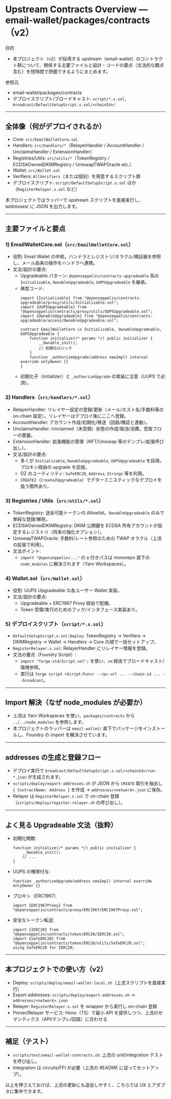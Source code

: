 # Upstream Contracts Overview — email-wallet/packages/contracts（v2）

目的
- 本プロジェクト（v2）が採用する upstream（email-wallet）のコントラクト群について、関係する主要ファイルと設計・コードの要点（文法的な観点含む）を短時間で把握できるようにまとめます。

参照元
- email-wallet/packages/contracts
- デプロイスクリプト/ブロードキャスト: `script/*.s.sol`, `broadcast/DefaultSetupScript.s.sol/<chainId>/`

---

## 全体像（何がデプロイされるか）
- Core: `src/EmailWalletCore.sol`
- Handlers: `src/handlers/*`（RelayerHandler / AccountHandler / UnclaimsHandler / ExtensionHandler）
- Registries/Utils: `src/utils/*`（TokenRegistry / ECDSAOwnedDKIMRegistry / UniswapTWAPOracle etc.）
- Wallet: `src/Wallet.sol`
- Verifiers: `AllVerifiers`（または個別）を用意するスクリプト群
- デプロイスクリプト: `script/DefaultSetupScript.s.sol` ほか（`RegisterRelayer.s.sol` など）

本プロジェクトではラッパーで upstream スクリプトを直接実行し、addresses/ に JSON を出力します。

---

## 主要ファイルと要点

### 1) EmailWalletCore.sol（`src/EmailWalletCore.sol`）
- 役割: Email Wallet の中核。ハンドラとレジストリ/オラクル/検証器を参照し、メール由来の操作をハンドラへ連携。
- 文法/設計の要点:
  - Upgradeable パターン: `@openzeppelin/contracts-upgradeable` 系の `Initializable`, `OwnableUpgradeable`, `UUPSUpgradeable` を継承。
  - 典型コード:
    ```solidity
    import {Initializable} from "@openzeppelin/contracts-upgradeable/proxy/utils/Initializable.sol";
    import {UUPSUpgradeable} from "@openzeppelin/contracts/proxy/utils/UUPSUpgradeable.sol";
    import {OwnableUpgradeable} from "@openzeppelin/contracts-upgradeable/access/OwnableUpgradeable.sol";

    contract EmailWalletCore is Initializable, OwnableUpgradeable, UUPSUpgradeable {
        function initialize(/* params */) public initializer {
            __Ownable_init();
            // 初期化ロジック
        }
        function _authorizeUpgrade(address newImpl) internal override onlyOwner {}
    }
    ```
  - 初期化子（initializer）と `_authorizeUpgrade` の実装に注意（UUPS で必須）。

### 2) Handlers（`src/handlers/*.sol`）
- RelayerHandler: リレイヤー設定の登録/更新（メール/ホスト名/手数料等の on-chain 設定）。リレイヤーはデプロイ後にここへ登録。
- AccountHandler: アカウント作成/初期化/移送（回路/検証と連動）。
- UnclaimsHandler: Unclaimed（未受領）状態の作成/取消/消費。受取フローの基盤。
- ExtensionHandler: 拡張機能の管理（NFT/Uniswap 等のテンプレ/拡張呼び出し）。
- 文法/設計の要点:
  - 多くが `Initializable`, `OwnableUpgradeable`, `UUPSUpgradeable` を採用。プロキシ経由の upgrade を前提。
  - OZ のユーティリティ: `SafeERC20`, `Address`, `Strings` 等を利用。
  - `CREATE2`（`Create2Upgradeable`）でデターミニスティックなデプロイを扱う箇所あり。

### 3) Registries / Utils（`src/utils/*.sol`）
- TokenRegistry: 送金可能トークンの Allowlist。`OwnableUpgradeable` のみで単純な登録/解除。
- ECDSAOwnedDKIMRegistry: DKIM 公開鍵を ECDSA 所有アカウントが設定するレジストリ（将来の強化オプション）。
- UniswapTWAPOracle: 手数料/レート参照のための TWAP オラクル（上流の拡張で利用）。
- 文法ポイント:
  - `import "@openzeppelin/..."` の `@` 付きパスは monorepo 直下の `node_modules` に解決されます（Yarn Workspaces）。

### 4) Wallet.sol（`src/Wallet.sol`）
- 役割: UUPS Upgradeable な各ユーザー Wallet 実装。
- 文法/設計の要点:
  - Upgradeable + ERC1967 Proxy 経由で配備。
  - Token 受領/実行のためのフック/インタフェース実装あり。

### 5) デプロイスクリプト（`script/*.s.sol`）
- `DefaultSetupScript.s.sol:Deploy`: TokenRegistry → Verifiers → DKIMRegistry → Wallet → Handlers → Core の順で一括セットアップ。
- `RegisterRelayer.s.sol`: RelayerHandler にリレイヤー情報を登録。
- 文法の要点（Foundry Script）:
  - `import "forge-std/Script.sol";` を使い、`vm` 経由でブロードキャスト/環境参照。
  - 実行は `forge script <Script:Func> --rpc-url ... --chain-id ... --broadcast`。

---

## Import 解決（なぜ node_modules が必要か）
- 上流は Yarn Workspaces を使い、`packages/contracts` から `../../node_modules` を参照します。
- 本プロジェクトのラッパーは `email-wallet/` 直下でパッケージをインストールし、Foundry の import を解決させています。

---

## addresses の生成と登録フロー
- デプロイ実行で `broadcast/DefaultSetupScript.s.sol/<chainId>/run-*.json` が生成されます。
- `scripts/deploy/export-addresses.sh` が JSON から `CREATE` 取引を抽出し `{ ContractName: Address }` を作成 → `addresses/<network>.json` に保存。
- Relayer は `RegisterRelayer.s.sol` で on-chain 登録（`scripts/deploy/register-relayer.sh` の呼び出し）。

---

## よく見る Upgradeable 文法（抜粋）
- 初期化関数:
  ```solidity
  function initialize(/* params */) public initializer {
      __Ownable_init();
      // ...
  }
  ```
- UUPS の権限付与:
  ```solidity
  function _authorizeUpgrade(address newImpl) internal override onlyOwner {}
  ```
- プロキシ（ERC1967）
  ```solidity
  import {ERC1967Proxy} from "@openzeppelin/contracts/proxy/ERC1967/ERC1967Proxy.sol";
  ```
- 安全なトークン転送:
  ```solidity
  import {IERC20} from "@openzeppelin/contracts/token/ERC20/IERC20.sol";
  import {SafeERC20} from "@openzeppelin/contracts/token/ERC20/utils/SafeERC20.sol";
  using SafeERC20 for IERC20;
  ```

---

## 本プロジェクトでの使い方（v2）
- Deploy: `scripts/deploy/email-wallet-local.sh`（上流スクリプトを直接実行）
- Export addresses: `scripts/deploy/export-addresses.sh` → `addresses/<network>.json`
- Relayer: `RegisterRelayer.s.sol` を wrapper から実行し on-chain 登録
- Prover/Relayer サービス: Hono（TS）で最小 API を提供しつつ、上流のセマンティクス（API/テンプレ/回路）に合わせる

---

## 補足（テスト）
- `scripts/test/email-wallet-contracts.sh`: 上流の unit/integration テストを呼び出し。
- Integration は circuits/FFI が必要（上流の README に従ってセットアップ）。

以上を押さえておけば、上流の更新にも追従しやすく、こちらでは UX とアダプタに集中できます。
